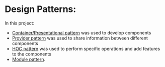 <!-- FOR READING DOCUMENT PRESS: CTRL + SHIFT + V -->

# Design Patterns:

In this project:

- [Container/Presentational pattern](https://www.patterns.dev/vue/container-presentational) was used to develop components
- [Provider pattern](https://www.patterns.dev/vue/data-provider) was used to share information between different components
- [HOC pattern](https://www.patterns.dev/react/hoc-pattern) was used to perform specific operations and add features to the components
- [Module pattern](https://www.patterns.dev/vanilla/module-pattern).
